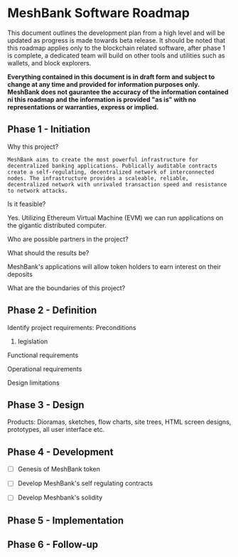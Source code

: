 # MeshBank Software Roadmap
This document outlines the development plan from a high level and will be updated as progress is made towards beta release. It should be noted that this roadmap applies only to the blockchain related software, after phase 1 is complete, a dedicated team will build on other tools and utilities such as wallets, and block explorers.

**Everything contained in this document is in draft form and subject to change at any time and provided for information purposes only. MeshBank does not gaurantee the accuracy of the information contained ni this roadmap and the information is provided "as is" with no representations or warranties, express or implied.**

## Phase 1 - Initiation
Why this project?
```
MeshBank aims to create the most powerful infrastructure for decentralized banking applications. Publically auditable contracts create a self-regulating, decentralized network of interconnected nodes. The infrastructure provides a scaleable, reliable, decentralized network with unrivaled transaction speed and resistance to network attacks. 
```


Is it feasible?

Yes. Utilizing Ethereum Virtual Machine (EVM) we can run applications on the gigantic distributed computer.


Who are possible partners in the project?

What should the results be?

MeshBank's applications will allow token holders to earn interest on their deposits 

What are the boundaries of this project?


## Phase 2 - Definition
Identify project requirements:
Preconditions
  1. legislation
  
Functional requirements

Operational requirements

Design limitations

## Phase 3 - Design
Products:
Dioramas, sketches, flow charts, site trees, HTML screen designs, prototypes, all user interface etc.

## Phase 4 - Development
- [ ] Genesis of MeshBank token
- [ ] Develop MeshBank's self regulating contracts
- [ ] Develop Meshbank's solidity


## Phase 5 - Implementation

## Phase 6 - Follow-up
